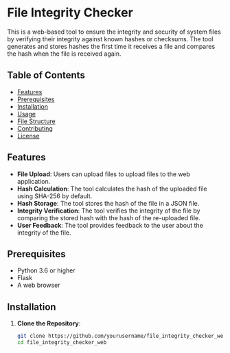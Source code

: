 # File Integrity Checker

This is a web-based tool to ensure the integrity and security of system files by verifying their integrity against known hashes or checksums. The tool generates and stores hashes the first time it receives a file and compares the hash when the file is received again.

## Table of Contents

- [Features](#features)
- [Prerequisites](#prerequisites)
- [Installation](#installation)
- [Usage](#usage)
- [File Structure](#file-structure)
- [Contributing](#contributing)
- [License](#license)

## Features

- **File Upload**: Users can upload files to upload files to the web application.
- **Hash Calculation**: The tool calculates the hash of the uploaded file using SHA-256 by default.
- **Hash Storage**: The tool stores the hash of the file in a JSON file.
- **Integrity Verification**: The tool verifies the integrity of the file by comparing the stored hash with the hash of the re-uploaded file.
- **User Feedback**: The tool provides feedback to the user about the integrity of the file.

## Prerequisites

- Python 3.6 or higher
- Flask
- A web browser

## Installation

1. **Clone the Repository**:
   ```sh
   git clone https://github.com/yourusername/file_integrity_checker_web.git
   cd file_integrity_checker_web

   
